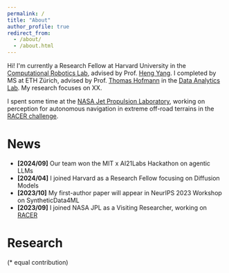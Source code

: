 ```yaml
---
permalink: /
title: "About"
author_profile: true
redirect_from: 
  - /about/
  - /about.html
---
```


Hi! I'm currently a Research Fellow at Harvard University in the [Computational Robotics Lab](https://computationalrobotics.seas.harvard.edu), advised by Prof. [Heng Yang](https://hankyang.seas.harvard.edu). I completed by MS at ETH Zürich, advised by Prof. [Thomas Hofmann](https://da.inf.ethz.ch/people/ThomasHofmann/) in the [Data Analytics Lab](https://da.inf.ethz.ch).
My research focuses on XX.

I spent some time at the [NASA Jet Propulsion Laboratory](https://www.jpl.nasa.gov), working on perception for autonomous navigation in extreme off-road terrains in the [RACER challenge](https://www.youtube.com/watch?v=orLa0mBOKHM).

News
======

- __\[2024/09]__ Our team won the MIT x AI21Labs Hackathon on agentic LLMs
- __\[2024/04]__ I joined Harvard as a Research Fellow focusing on Diffusion Models
- __\[2023/10]__ My first-author paper will appear in NeurIPS 2023 Workshop on SyntheticData4ML
- __\[2023/09]__ I joined NASA JPL as a Visiting Researcher, working on [RACER](https://www-robotics.jpl.nasa.gov/what-we-do/research-tasks/racer/)

Research
======
(* equal contribution)
